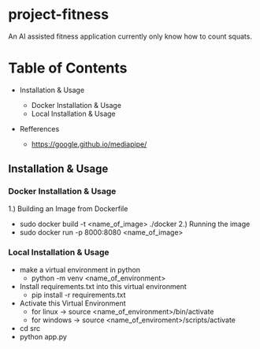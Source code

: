 # project-fitness
An AI assisted fitness application currently only know how to count squats.

# Table of Contents 
  * Installation & Usage
    * Docker Installation & Usage
    * Local Installation & Usage
 
  * Refferences
    - https://google.github.io/mediapipe/


## Installation & Usage
### Docker Installation & Usage
1.) Building an Image from Dockerfile 
- sudo docker build -t <name_of_image> ./docker
2.) Running the image 
- sudo docker run -p 8000:8080 <name_of_image>

### Local Installation & Usage
* make a virtual environment in python 
  - python -m venv <name_of_environment> 
* Install requirements.txt into this virtual environment 
  - pip install -r requirements.txt 
* Activate this Virtual Environment  
  - for linux -> source <name_of_environment>/bin/activate 
  - for windows -> source <name_of_enviroment>/scripts/activate  
* cd src 
* python app.py



